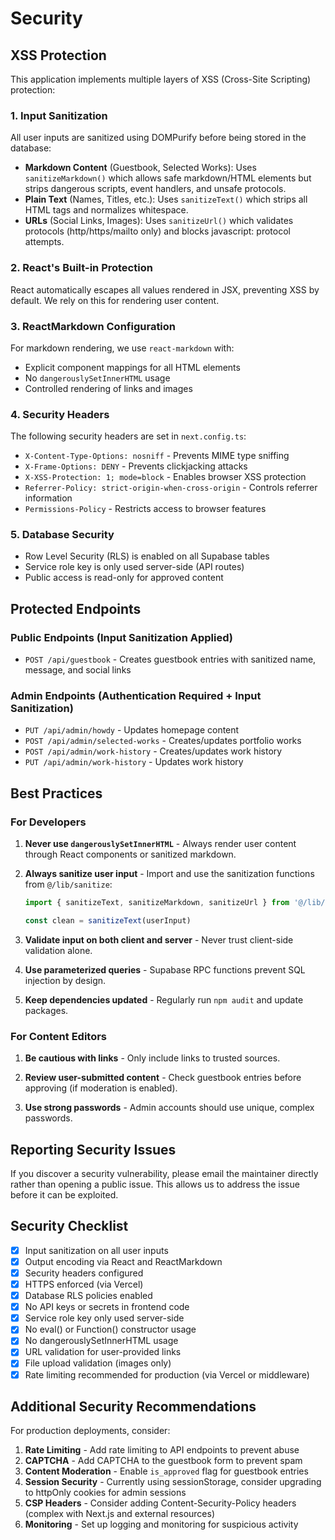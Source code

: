 # Security

## XSS Protection

This application implements multiple layers of XSS (Cross-Site Scripting) protection:

### 1. Input Sanitization

All user inputs are sanitized using DOMPurify before being stored in the database:

- **Markdown Content** (Guestbook, Selected Works): Uses `sanitizeMarkdown()` which allows safe markdown/HTML elements but strips dangerous scripts, event handlers, and unsafe protocols.
- **Plain Text** (Names, Titles, etc.): Uses `sanitizeText()` which strips all HTML tags and normalizes whitespace.
- **URLs** (Social Links, Images): Uses `sanitizeUrl()` which validates protocols (http/https/mailto only) and blocks javascript: protocol attempts.

### 2. React's Built-in Protection

React automatically escapes all values rendered in JSX, preventing XSS by default. We rely on this for rendering user content.

### 3. ReactMarkdown Configuration

For markdown rendering, we use `react-markdown` with:
- Explicit component mappings for all HTML elements
- No `dangerouslySetInnerHTML` usage
- Controlled rendering of links and images

### 4. Security Headers

The following security headers are set in `next.config.ts`:

- `X-Content-Type-Options: nosniff` - Prevents MIME type sniffing
- `X-Frame-Options: DENY` - Prevents clickjacking attacks
- `X-XSS-Protection: 1; mode=block` - Enables browser XSS protection
- `Referrer-Policy: strict-origin-when-cross-origin` - Controls referrer information
- `Permissions-Policy` - Restricts access to browser features

### 5. Database Security

- Row Level Security (RLS) is enabled on all Supabase tables
- Service role key is only used server-side (API routes)
- Public access is read-only for approved content

## Protected Endpoints

### Public Endpoints (Input Sanitization Applied)
- `POST /api/guestbook` - Creates guestbook entries with sanitized name, message, and social links

### Admin Endpoints (Authentication Required + Input Sanitization)
- `PUT /api/admin/howdy` - Updates homepage content
- `POST /api/admin/selected-works` - Creates/updates portfolio works
- `POST /api/admin/work-history` - Creates/updates work history
- `PUT /api/admin/work-history` - Updates work history

## Best Practices

### For Developers

1. **Never use `dangerouslySetInnerHTML`** - Always render user content through React components or sanitized markdown.

2. **Always sanitize user input** - Import and use the sanitization functions from `@/lib/sanitize`:
   ```typescript
   import { sanitizeText, sanitizeMarkdown, sanitizeUrl } from '@/lib/sanitize'
   
   const clean = sanitizeText(userInput)
   ```

3. **Validate input on both client and server** - Never trust client-side validation alone.

4. **Use parameterized queries** - Supabase RPC functions prevent SQL injection by design.

5. **Keep dependencies updated** - Regularly run `npm audit` and update packages.

### For Content Editors

1. **Be cautious with links** - Only include links to trusted sources.

2. **Review user-submitted content** - Check guestbook entries before approving (if moderation is enabled).

3. **Use strong passwords** - Admin accounts should use unique, complex passwords.

## Reporting Security Issues

If you discover a security vulnerability, please email the maintainer directly rather than opening a public issue. This allows us to address the issue before it can be exploited.

## Security Checklist

- [x] Input sanitization on all user inputs
- [x] Output encoding via React and ReactMarkdown
- [x] Security headers configured
- [x] HTTPS enforced (via Vercel)
- [x] Database RLS policies enabled
- [x] No API keys or secrets in frontend code
- [x] Service role key only used server-side
- [x] No eval() or Function() constructor usage
- [x] No dangerouslySetInnerHTML usage
- [x] URL validation for user-provided links
- [x] File upload validation (images only)
- [x] Rate limiting recommended for production (via Vercel or middleware)

## Additional Security Recommendations

For production deployments, consider:

1. **Rate Limiting** - Add rate limiting to API endpoints to prevent abuse
2. **CAPTCHA** - Add CAPTCHA to the guestbook form to prevent spam
3. **Content Moderation** - Enable `is_approved` flag for guestbook entries
4. **Session Security** - Currently using sessionStorage, consider upgrading to httpOnly cookies for admin sessions
5. **CSP Headers** - Consider adding Content-Security-Policy headers (complex with Next.js and external resources)
6. **Monitoring** - Set up logging and monitoring for suspicious activity

